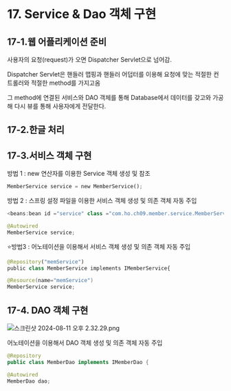 # 17. Service & Dao 객체 구현

## 17-1.웹 어플리케이션 준비

사용자의 요청(request)가 오면 Dispatcher Servlet으로 넘어감.

Dispatcher Servlet은 핸들러 맵핑과 핸들러 어덥터를 이용해 요청에 맞는 적절한 컨트롤러와 적절한 method를 가지고옴

그 method에 연결된 서비스와 DAO 객체를 통해 Database에서 데이터를 갖고와 가공해 다시 뷰를 통해 사용자에게 전달한다.

## 17-2.한글 처리

## 17-3.서비스 객체 구현

방법 1 : new 연산자를 이용한 Service 객체 생성 및 참조

```python
MemberService service = new MemberService();
```

방법 2 : 스프링 설정 파일을 이용한 서비스 객체 생성 및 의존 객체 자동 주입

```java
<beans:bean id ="service" class ="com.ho.ch09.member.service.MemberService/>
```

```java
@Autowired
MemberService service;
```

⭐방법3 : 어노테이션을 이용해서 서비스 객체 생성 및 의존 객체 자동 주입

```python
@Repository("memService")
public class MemberService implements IMemberService{
```

```java
@Resource(name="memService")
MemberService service;
```

## 17-4. DAO 객체 구현

![스크린샷 2024-08-11 오후 2.32.29.png](17%20Service%20&%20Dao%20%E1%84%80%E1%85%A2%E1%86%A8%E1%84%8E%E1%85%A6%20%E1%84%80%E1%85%AE%E1%84%92%E1%85%A7%E1%86%AB%205e3d4039292c4f07a24c6a1c4100843b/%25E1%2584%2589%25E1%2585%25B3%25E1%2584%258F%25E1%2585%25B3%25E1%2584%2585%25E1%2585%25B5%25E1%2586%25AB%25E1%2584%2589%25E1%2585%25A3%25E1%2586%25BA_2024-08-11_%25E1%2584%258B%25E1%2585%25A9%25E1%2584%2592%25E1%2585%25AE_2.32.29.png)

어노테이션을 이용해서 DAO 객체 생성 및 의존 객체 자동 주입

```java
@Repository
public class MemberDao implements IMemberDao {
```

```java
@Autowired
MemberDao dao;
```